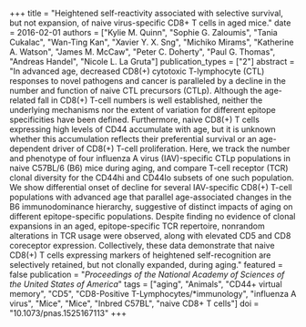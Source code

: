 +++
title = "Heightened self-reactivity associated with selective survival, but not expansion, of naive virus-specific CD8+ T cells in aged mice."
date = 2016-02-01
authors = ["Kylie M. Quinn", "Sophie G. Zaloumis", "Tania Cukalac", "Wan-Ting Kan", "Xavier Y. X. Sng", "Michiko Mirams", "Katherine A. Watson", "James M. McCaw", "Peter C. Doherty", "Paul G. Thomas", "Andreas Handel", "Nicole L. La Gruta"]
publication_types = ["2"]
abstract = "In advanced age, decreased CD8(+) cytotoxic T-lymphocyte (CTL) responses to novel pathogens and cancer is paralleled by a decline in the number and function of naive CTL precursors (CTLp). Although the age-related fall in CD8(+) T-cell numbers is well established, neither the underlying mechanisms nor the extent of  variation for different epitope specificities have been defined. Furthermore, naive CD8(+) T cells expressing high levels of CD44 accumulate with age, but it is unknown whether this accumulation reflects their preferential survival or an age-dependent driver of CD8(+) T-cell proliferation. Here, we track the number and phenotype of four influenza A virus (IAV)-specific CTLp populations in naive  C57BL/6 (B6) mice during aging, and compare T-cell receptor (TCR) clonal diversity for the CD44hi and CD44lo subsets of one such population. We show differential onset of decline for several IAV-specific CD8(+) T-cell populations  with advanced age that parallel age-associated changes in the B6 immunodominance  hierarchy, suggestive of distinct impacts of aging on different epitope-specific  populations. Despite finding no evidence of clonal expansions in an aged, epitope-specific TCR repertoire, nonrandom alterations in TCR usage were observed, along with elevated CD5 and CD8 coreceptor expression. Collectively, these data demonstrate that naive CD8(+) T cells expressing markers of heightened self-recognition are selectively retained, but not clonally expanded, during aging."
featured = false
publication = "*Proceedings of the National Academy of Sciences of the United States of America*"
tags = ["aging", "Animals", "CD44+ virtual memory", "CD5", "CD8-Positive T-Lymphocytes/*immunology", "influenza A virus", "Mice", "Mice", "Inbred C57BL", "naive CD8+ T cells"]
doi = "10.1073/pnas.1525167113"
+++

